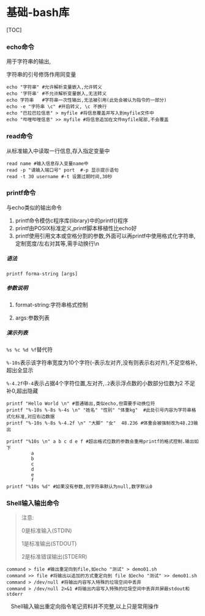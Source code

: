 # 基础-bash库

[TOC]

### echo命令

用于字符串的输出,

字符串的引号修饰作用同变量

```shell
echo "字符串" #允许解析变量嵌入,允许转义
echo '字符串' #不允许解析变量嵌入,无法转义
echo 字符串   #字符串一次性输出,无法被引用(此处会被认为指令的一部分)
echo -e "字符串 \c" #开启转义,	\c 不换行
echo "巴拉巴拉信息" > myfile #将信息覆盖并写入到myfile文件中
echo "哔哩哔哩信息" >> myfile #将信息追加在文件myfile尾部,不会覆盖
```



### read命令

从标准输入中读取一行信息,存入指定变量中

```shell
read name #输入信息存入变量name中
read -p "请输入端口号" port  #-p 显示提示语句
read -t 30 username #-t 设置过期时间,30秒
```



### printf命令

与echo类似的输出命令

1. printf命令模仿c程序库(library)中的printf()程序
2. printf由POSIX标准定义,printf脚本移植性比echo好
3. printf使用引用文本或空格分割的参数,外面可以再printf中使用格式化字符串,定制宽度/左右对其等,需手动换行\n



##### 语法

`printf forma-string [args]`

##### 参数说明

1. format-string:字符串格式控制

2. args:参数列表



##### 演示列表

`%s %c %d %f`替代符

`%-10s`表示该字符串宽度为10个字符(-表示左对齐,没有则表示右对齐),不足空格补,超出全显示

`%-4.2f`中`-4`表示占据4个字符位置,左对齐,`.2`表示浮点数的小数部分位数为2 不足补0,超出隐藏



```shell
printf "Hello World \n" #普通输出,类似echo,但需要手动换位符
printf "%-10s %-8s %-4s \n" "姓名" "性别" "体重kg"  #此处引号内容为字符串格式化标准,对应右边数据
printf "%-10s %-8s %-4.2f \n" "大脚" "女"  48.236 #体重会被强制改为48.23输出

printf "%10s \n" a b c d e f #超出格式位数的参数会重用printf的格式控制.输出如下
         a 
         b 
         c 
         d 
         e 
         f 
printf "%10s %d" #如果没有参数,则字符串默认为null,数字默认0
```



### Shell输入输出命令

> 注意:
>
> 0是标准输入(STDIN)
>
> 1是标准输出(STDOUT)
>
> 2是标准错误输出(STDERR)

```shell
command > file #输出重定向到file,如echo "测试" > demo01.sh
command >> file	#将输出以追加的方式重定向到 file 如echo "测试" >> demo01.sh
command > /dev/null #将输出内容写入特殊的垃圾空间中丢弃
command > /dev/null 2>&1 #将输出内容写入特殊的垃圾空间中丢弃并屏蔽stdout和stderr
```

                                      Shell输入输出重定向指令笔记资料并不完整,以上只是常用操作